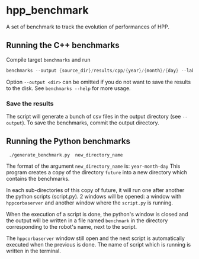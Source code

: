 # hpp_benchmark

A set of benchmark to track the evolution of performances of HPP.

## Running the C++ benchmarks

Compile target `benchmarks` and run
```cpp
benchmarks --output {source_dir}/results/cpp/{year}/{month}/{day} --label <version>
```
Option `--output <dir>` can be omitted if you do not want to save the results to the disk.
See `benchmarks --help` for more usage.

### Save the results
The script will generate a bunch of csv files in the output directory (see `--output`).
To save the benchmarks, commit the output directory.

## Running the Python benchmarks
```
 ./generate_benchmark.py  new_directory_name
```

The format of the argument `new_directory_name` is: `year-month-day`
This program creates a copy of the directory `future` into a new directory which contains the benchmarks.

In each sub-directories of this copy of future, it will run one after another the python scripts (script.py). 2 windows will be opened: a window with `hppcorbaserver` and another window where the `script.py` is running.

When the execution of a script is done, the python's window is closed and the output will be written in a file named `benchmark` in the directory corresponding to the robot's name, next to the script.

The `hppcorbaserver` window still open and the next script is automatically executed when the previous is done. The name of script which is running is written in the terminal.
